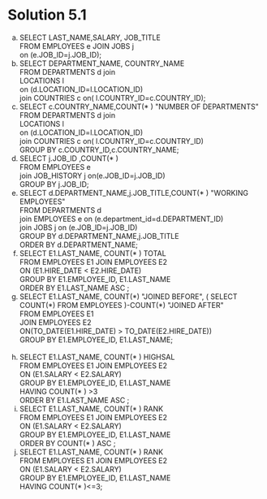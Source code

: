 # Solution 5.1
<ol type='a'>
<li>
SELECT LAST_NAME,SALARY, JOB_TITLE<br>
FROM EMPLOYEES e JOIN JOBS j <br>
on (e.JOB_ID=j.JOB_ID);<br>
</li>
<li>
SELECT DEPARTMENT_NAME, COUNTRY_NAME<br>
FROM DEPARTMENTS d join<br>
LOCATIONS l<br>
on (d.LOCATION_ID=l.LOCATION_ID)<br>
join COUNTRIES c on( l.COUNTRY_ID=c.COUNTRY_ID);<br>
</li>
<li> SELECT  c.COUNTRY_NAME,COUNT(* ) "NUMBER OF DEPARTMENTS"<br>
FROM DEPARTMENTS d join<br>
LOCATIONS l<br>
on (d.LOCATION_ID=l.LOCATION_ID)<br>
join COUNTRIES c on( l.COUNTRY_ID=c.COUNTRY_ID)<br>
GROUP BY c.COUNTRY_ID,c.COUNTRY_NAME;<br>
</li>
<li>
SELECT j.JOB_ID ,COUNT(* ) <br>
FROM EMPLOYEES e  <br>
join  JOB_HISTORY j on(e.JOB_ID=j.JOB_ID)  <br>
GROUP BY j.JOB_ID;  <br>
</li>
<li>
SELECT d.DEPARTMENT_NAME,j.JOB_TITLE,COUNT(* ) "WORKING EMPLOYEES" <br>
FROM DEPARTMENTS d<br>
join EMPLOYEES e on (e.department_id=d.DEPARTMENT_ID)<br>
join JOBS j on (e.JOB_ID=j.JOB_ID)<br>
GROUP BY d.DEPARTMENT_NAME,j.JOB_TITLE<br>
ORDER BY d.DEPARTMENT_NAME;</li>
<li>
SELECT E1.LAST_NAME, COUNT(* ) TOTAL <br>
FROM EMPLOYEES E1 JOIN EMPLOYEES E2 <br>
ON (E1.HIRE_DATE < E2.HIRE_DATE) <br>
GROUP BY E1.EMPLOYEE_ID, E1.LAST_NAME <br>
ORDER BY E1.LAST_NAME ASC ; <br>
</li>
<li>
SELECT E1.LAST_NAME, COUNT(*) "JOINED BEFORE", ( SELECT COUNT(*) FROM EMPLOYEES )-COUNT(*) "JOINED AFTER" <br>
FROM EMPLOYEES E1<br>
JOIN EMPLOYEES E2<br>
ON(TO_DATE(E1.HIRE_DATE) > TO_DATE(E2.HIRE_DATE))<br>
GROUP BY E1.EMPLOYEE_ID, E1.LAST_NAME;</li><br>
<li>
SELECT E1.LAST_NAME, COUNT(* ) HIGHSAL<br>
FROM EMPLOYEES E1 JOIN EMPLOYEES E2<br>
ON (E1.SALARY < E2.SALARY)<br>
GROUP BY E1.EMPLOYEE_ID, E1.LAST_NAME<br>
HAVING COUNT(* ) >3<br>
ORDER BY E1.LAST_NAME ASC ;<br>
</li>
<li>
SELECT E1.LAST_NAME, COUNT(* ) RANK <br>
FROM EMPLOYEES E1 JOIN EMPLOYEES E2<br>
ON (E1.SALARY < E2.SALARY)<br>
GROUP BY E1.EMPLOYEE_ID, E1.LAST_NAME<br>
ORDER BY  COUNT(* ) ASC ;</li>
<li>
SELECT E1.LAST_NAME, COUNT(* ) RANK<br>
FROM EMPLOYEES E1 JOIN EMPLOYEES E2<br>
ON (E1.SALARY < E2.SALARY)<br>
GROUP BY E1.EMPLOYEE_ID, E1.LAST_NAME<br>
HAVING COUNT(* )<=3;<br>
</li>




</ol>
